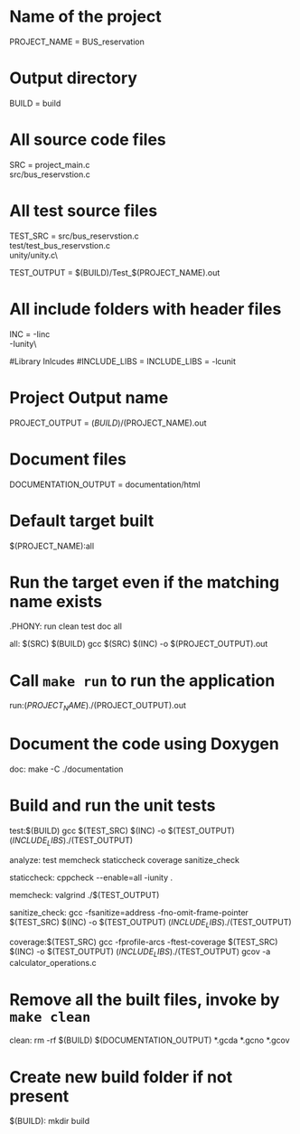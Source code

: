 # Name of the project
PROJECT_NAME = BUS_reservation

# Output directory
BUILD = build

# All source code files
SRC = project_main.c\
src/bus_reservstion.c

# All test source files
TEST_SRC = src/bus_reservstion.c\
test/test_bus_reservstion.c\
unity/unity.c\

TEST_OUTPUT = $(BUILD)/Test_$(PROJECT_NAME).out

# All include folders with header files
INC	= -Iinc\
-Iunity\

#Library Inlcudes
#INCLUDE_LIBS = 
INCLUDE_LIBS = -lcunit

# Project Output name
PROJECT_OUTPUT = $(BUILD)/$(PROJECT_NAME).out

# Document files
DOCUMENTATION_OUTPUT = documentation/html

# Default target built
$(PROJECT_NAME):all

# Run the target even if the matching name exists
.PHONY: run clean test doc all

all: $(SRC) $(BUILD)
	gcc $(SRC) $(INC) -o $(PROJECT_OUTPUT).out

# Call `make run` to run the application
run:$(PROJECT_NAME)
	./$(PROJECT_OUTPUT).out

# Document the code using Doxygen
doc:
	make -C ./documentation

# Build and run the unit tests
test:$(BUILD)
	gcc $(TEST_SRC) $(INC) -o $(TEST_OUTPUT) $(INCLUDE_LIBS)
	./$(TEST_OUTPUT)

analyze: test memcheck staticcheck coverage sanitize_check

staticcheck:
	cppcheck --enable=all -iunity .

memcheck:
	valgrind ./$(TEST_OUTPUT)

sanitize_check:
	gcc -fsanitize=address -fno-omit-frame-pointer $(TEST_SRC) $(INC) -o $(TEST_OUTPUT) $(INCLUDE_LIBS)
	./$(TEST_OUTPUT)

coverage:$(TEST_SRC)
	gcc -fprofile-arcs -ftest-coverage $(TEST_SRC) $(INC) -o $(TEST_OUTPUT) $(INCLUDE_LIBS)
	./$(TEST_OUTPUT)
	gcov -a calculator_operations.c

# Remove all the built files, invoke by `make clean`
clean:
	rm -rf $(BUILD) $(DOCUMENTATION_OUTPUT) *.gcda *.gcno *.gcov

# Create new build folder if not present
$(BUILD):
	mkdir build
